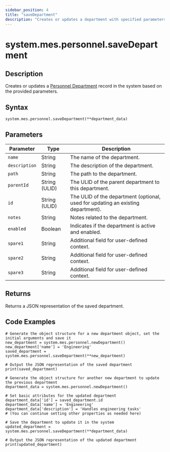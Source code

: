 ```yaml
---
sidebar_position: 4
title: "saveDepartment"
description: "Creates or updates a department with specified parameters."
---
```


# system.mes.personnel.saveDepartment

## Description

Creates or updates a [Personnel Department](../../data-model/personnel-model/personnel-department) record in the system based on the provided parameters.

## Syntax

```
system.mes.personnel.saveDepartment(**department_data)
```

## Parameters

| Parameter     | Type            | Description                                                                              |
| ------------- | --------------- | ---------------------------------------------------------------------------------------- |
| `name`        | String          | The name of the department.                                                              |
| `description` | String          | The description of the department.                                                       |
| `path`        | String          | The path to the department.                                                              |
| `parentId`    | String (ULID)   | The ULID of the parent department to this department.                                    |
| `id`          | String (ULID)   | The ULID of the department (optional, used for updating an existing department).         |
| `notes`       | String          | Notes related to the department.                                                         |
| `enabled`     | Boolean         | Indicates if the department is active and enabled.                                       |
| `spare1`      | String          | Additional field for user-defined context.                                               |
| `spare2`      | String          | Additional field for user-defined context.                                               |
| `spare3`      | String          | Additional field for user-defined context.                                               |

## Returns

Returns a JSON representation of the saved department.

## Code Examples

```
# Generate the object structure for a new department object, set the initial arguments and save it
new_department = system.mes.personnel.newDepartment()
new_department['name'] = 'Engineering'
saved_department = system.mes.personnel.saveDepartment(**new_department)

# Output the JSON representation of the saved department
print(saved_department)

# Generate the object structure for another new department to update the previous department
department_data = system.mes.personnel.newDepartment()

# Set basic attributes for the updated department
department_data['id'] = saved_department.id
department_data['name'] = 'Engineering'
department_data['description'] = 'Handles engineering tasks'
# (You can continue setting other properties as needed here)

# Save the department to update it in the system
updated_department = system.mes.personnel.saveDepartment(**department_data)

# Output the JSON representation of the updated department
print(updated_department)
```